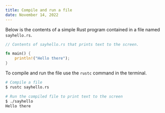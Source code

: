 ```yaml
---
title: Compile and run a file
date: November 14, 2022
---
```


Below is the contents of a simple Rust program contained in a file named `sayhello.rs`.

```rust
// Contents of sayhello.rs that prints text to the screen.

fn main() {
    println!("Hello there");
}
```

To compile and run the file use the `rustc` command in the terminal.

```bash
# Compile a file
$ rustc sayhello.rs

# Run the compiled file to print text to the screen
$ ./sayhello
Hello there
```
